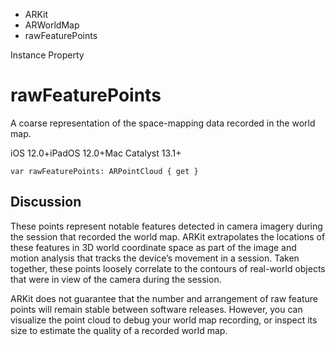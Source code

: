 

- ARKit
- ARWorldMap
-  rawFeaturePoints 

Instance Property

# rawFeaturePoints

A coarse representation of the space-mapping data recorded in the world map.

iOS 12.0+iPadOS 12.0+Mac Catalyst 13.1+

``` source
var rawFeaturePoints: ARPointCloud { get }
```

## Discussion

These points represent notable features detected in camera imagery during the session that recorded the world map. ARKit extrapolates the locations of these features in 3D world coordinate space as part of the image and motion analysis that tracks the device’s movement in a session. Taken together, these points loosely correlate to the contours of real-world objects that were in view of the camera during the session.

ARKit does not guarantee that the number and arrangement of raw feature points will remain stable between software releases. However, you can visualize the point cloud to debug your world map recording, or inspect its size to estimate the quality of a recorded world map.

